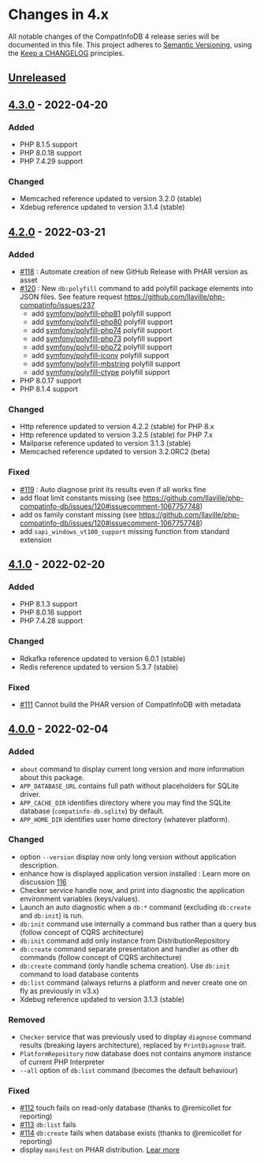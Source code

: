 <!-- markdownlint-disable MD013 MD024 -->
# Changes in 4.x

All notable changes of the CompatInfoDB 4 release series will be documented in this file.
This project adheres to [Semantic Versioning](http://semver.org/),
using the [Keep a CHANGELOG](http://keepachangelog.com) principles.

## [Unreleased]

## [4.3.0] - 2022-04-20

<!-- MARKDOWN-RELEASE:START -->
### Added

- PHP 8.1.5 support
- PHP 8.0.18 support
- PHP 7.4.29 support

### Changed

- Memcached reference updated to version 3.2.0 (stable)
- Xdebug reference updated to version 3.1.4 (stable)
<!-- MARKDOWN-RELEASE:END -->

## [4.2.0] - 2022-03-21

### Added

- [#118](https://github.com/llaville/php-compatinfo-db/issues/118) : Automate creation of new GitHub Release with PHAR version as asset
- [#120](https://github.com/llaville/php-compatinfo-db/issues/120) : New `db:polyfill` command to add polyfill package elements into JSON files. See feature request <https://github.com/llaville/php-compatinfo/issues/237>
  - add [symfony/polyfill-php81](https://github.com/symfony/polyfill/tree/main/src/Php81) polyfill support
  - add [symfony/polyfill-php80](https://github.com/symfony/polyfill/tree/main/src/Php80) polyfill support
  - add [symfony/polyfill-php74](https://github.com/symfony/polyfill/tree/main/src/Php74) polyfill support
  - add [symfony/polyfill-php73](https://github.com/symfony/polyfill/tree/main/src/Php73) polyfill support
  - add [symfony/polyfill-php72](https://github.com/symfony/polyfill/tree/main/src/Php72) polyfill support
  - add [symfony/polyfill-iconv](https://github.com/symfony/polyfill/tree/main/src/Iconv) polyfill support
  - add [symfony/polyfill-mbstring](https://github.com/symfony/polyfill/tree/main/src/Mbstring) polyfill support
  - add [symfony/polyfill-ctype](https://github.com/symfony/polyfill/tree/main/src/Ctype) polyfill support
- PHP 8.0.17 support
- PHP 8.1.4 support

### Changed

- Http reference updated to version 4.2.2 (stable) for PHP 8.x
- Http reference updated to version 3.2.5 (stable) for PHP 7.x
- Mailparse reference updated to version 3.1.3 (stable)
- Memcached reference updated to version 3.2.0RC2 (beta)

### Fixed

- [#119](https://github.com/llaville/php-compatinfo-db/issues/119) : Auto diagnose print its results even if all works fine
- add float limit constants missing (see <https://github.com/llaville/php-compatinfo-db/issues/120#issuecomment-1067757748>)
- add os family constant missing (see <https://github.com/llaville/php-compatinfo-db/issues/120#issuecomment-1067757748>)
- add `sapi_windows_vt100_support` missing function from standard extension

## [4.1.0] - 2022-02-20

### Added

- PHP 8.1.3 support
- PHP 8.0.16 support
- PHP 7.4.28 support

### Changed

- Rdkafka reference updated to version 6.0.1 (stable)
- Redis reference updated to version 5.3.7 (stable)

### Fixed

- [#111](https://github.com/llaville/php-compatinfo-db/issues/111) Cannot build the PHAR version of CompatInfoDB with metadata

## [4.0.0] - 2022-02-04

### Added

- `about` command to display current long version and more information about this package.
- `APP_DATABASE_URL` contains full path without placeholders for SQLite driver.
- `APP_CACHE_DIR` identifies directory where you may find the SQLite database (`compatinfo-db.sqlite`) by default.
- `APP_HOME_DIR` identifies user home directory (whatever platform).

### Changed

- option `--version` display now only long version without application description.
- enhance how is displayed application version installed : Learn more on discussion [116](https://github.com/llaville/php-compatinfo-db/discussions/116)
- Checker service handle now, and print into diagnostic the application environment variables (keys/values).
- Launch an auto diagnostic when a `db:*` command (excluding `db:create` and `db:init`) is run.
- `db:init` command use internally a command bus rather than a query bus (follow concept of CQRS architecture)
- `db:init` command add only instance from DistributionRepository
- `db:create` command separate presentation and handler as other db commands (follow concept of CQRS architecture)
- `db:create` command (only handle schema creation). Use `db:init` command to load database contents
- `db:list` command (always returns a platform and never create one on fly as previously in v3.x)
- Xdebug reference updated to version 3.1.3 (stable)

### Removed

- `Checker` service that was previously used to display `diagnose` command results (breaking layers architecture), replaced by `PrintDiagnose` trait.
- `PlatformRepository` now database does not contains anymore instance of current PHP Interpreter
- `--all` option of `db:list` command (becomes the default behaviour)

### Fixed

- [#112](https://github.com/llaville/php-compatinfo-db/issues/112) touch fails on read-only database (thanks to @remicollet for reporting)
- [#113](https://github.com/llaville/php-compatinfo-db/issues/113) `db:list` fails
- [#114](https://github.com/llaville/php-compatinfo-db/issues/114) `db:create` fails when database exists (thanks to @remicollet for reporting)
- display `manifest` on PHAR distribution. [Lear more](https://github.com/llaville/php-compatinfo-db/issues/111#issuecomment-1029708338)

[unreleased]: https://github.com/llaville/php-compatinfo-db/compare/4.3.0...HEAD
[4.3.0]: https://github.com/llaville/php-compatinfo-db/compare/4.2.0...4.3.0
[4.2.0]: https://github.com/llaville/php-compatinfo-db/compare/4.1.0...4.2.0
[4.1.0]: https://github.com/llaville/php-compatinfo-db/compare/4.0.0...4.1.0
[4.0.0]: https://github.com/llaville/php-compatinfo-db/compare/3.18.0...4.0.0
